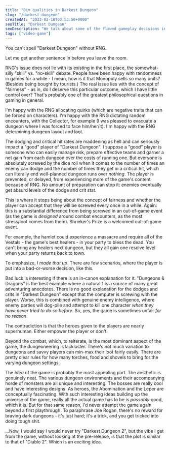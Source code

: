 ```yaml
---
title: "Dim qualities in Darkest Dungeon"
slug: "/darkest-dungeon"
createdAt: "2023-02-18T03:53:50+0000"
seoTitle: "Darkest Dungeon"
seoDescription: "We talk about some of the flawed gameplay decisions in Darkest Dungeon."
tags: ["video-game"]
---
```


You can't spell "Darkest Dungeon" without RNG.

Let me get another sentence in before you leave the room.

RNG's issue does not lie with its existing in the first place, the somewhat-silly "skill" vs. "no-skill" debate. People have been happy with randomness in games for a while - I mean, how is it that Monopoly sells so many units? (Besides being bought by tourists.) The real issue lies with the concept of "fairness" - as in, do I deserve this particular outcome, which I have little control over? That's probably one of the greatest philosophical questions in gaming in general.

I'm happy with the RNG allocating quirks (which are negative traits that can be forced on characters). I'm happy with the RNG dictating random encounters, with the Collector, for example (I was pleased to evacuate a dungeon where I was forced to face him/her/it). I'm happy with the RNG determining dungeon layout and loot.

The dodging and critical hit rates are maddening as hell and can seriously impact a "good" player of "Darkest Dungeon". I suppose a "good" player is someone who can easily manage risk, prepare effective teams and garner a net gain from each dungeon over the costs of running one. But everyone is absolutely screwed by the dice roll when it comes to the number of times an enemy can dodge and the number of times they get in a critical hit, which can literally end well-planned dungeon runs over _nothing_. The player is prevented, or delayed, from experiencing more of the game's content because of RNG. No amount of preparation can stop it: enemies eventually get absurd levels of the dodge and crit stat.

This is where it stops being about the concept of fairness and whether the player can accept that they will be screwed every once in a while. Again: this is a substantial difference from being screwed in an out-of-game event (as the game is _designed_ around combat encounters, as the most stress/loot comes from them). Shrieker's Prize is a welcomed out-of-game event.

For example, the hamlet could experience a massacre and require all of the Vestals - the game's best healers - in your party to bless the dead. You can't bring any healers next dungeon, but they all gain one resolve level when your party returns back to town.

To emphasize, *I made that up*. There are few scenarios, where the player is put into a bad-or-worse decision, like this.

Bad luck is interesting if there is an in-canon explanation for it. "Dungeons & Dragons" is the best example where a natural 1 is a source of many great adventuring anecdotes. There is no good explanation for the dodges and crits in "Darkest Dungeon" except that the computer is screwing with the player. Worse, this is combined with genuine enemy intelligence, where enemy parties will dog-pile and attempt to kill one character _when they have never tried to do so before_. So, yes, the game is sometimes unfair _for no reason_.

The contradiction is that the heroes given to the players are nearly superhuman. Either empower the player or don't.

Beyond the combat, which, to reiterate, is the most dominant aspect of the game, the dungeoneering is lackluster. There's not much variation to dungeons and savvy players can min-max their loot fairly easily. There are pretty clear rules for how many torches, food and shovels to bring for the varying dungeon settings.

The _idea_ of the game is probably the most appealing part. The aesthetic is genuinely neat. The various dungeon environments and their accompanying horde of monsters are all unique and interesting. The bosses are really cool and have interesting designs. As heroes, the Abomination and the Leper are conceptually fascinating. With such interesting ideas building up the universe of the game, really all the actual game has to be is _passably_ good, which it is. But for that same reason, I'd never attempt the game again beyond a first playthrough. To paraphrase Joe Rogan, there's no reward for braving dark dungeons - it's just hard; it's a trick, and you get tricked into doing tough shit.

...Now, I would say I would never try "Darkest Dungeon 2", but the vibe I get from the game, without looking at the pre-release, is that the plot is similar to that of "Diablo 2". Which is an exciting idea.
